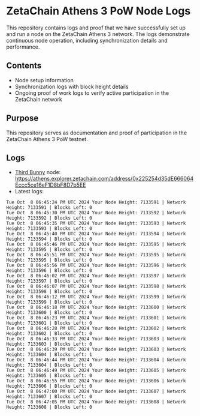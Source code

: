 # ZetaChain Athens 3 PoW Node Logs
This repository contains logs and proof that we have successfully set up and run a node on the ZetaChain Athens 3 network. The logs demonstrate continuous node operation, including synchronization details and performance.

## Contents
- Node setup information
- Synchronization logs with block height details
- Ongoing proof of work logs to verify active participation in the ZetaChain network

## Purpose
This repository serves as documentation and proof of participation in the ZetaChain Athens 3 PoW testnet.

## Logs

- [Third Bunny](https://thirdbunny.xyz/) node: https://athens.explorer.zetachain.com/address/0x225254d35dE666064Eccc5ce16eF1D8bF8D7b5EE
- Latest logs:
```
Tue Oct  8 06:45:24 PM UTC 2024 Your Node Height: 7133591 | Network Height: 7133591 | Blocks Left: 0
Tue Oct  8 06:45:30 PM UTC 2024 Your Node Height: 7133592 | Network Height: 7133592 | Blocks Left: 0
Tue Oct  8 06:45:35 PM UTC 2024 Your Node Height: 7133593 | Network Height: 7133593 | Blocks Left: 0
Tue Oct  8 06:45:40 PM UTC 2024 Your Node Height: 7133594 | Network Height: 7133594 | Blocks Left: 0
Tue Oct  8 06:45:46 PM UTC 2024 Your Node Height: 7133595 | Network Height: 7133595 | Blocks Left: 0
Tue Oct  8 06:45:51 PM UTC 2024 Your Node Height: 7133595 | Network Height: 7133595 | Blocks Left: 0
Tue Oct  8 06:45:56 PM UTC 2024 Your Node Height: 7133596 | Network Height: 7133596 | Blocks Left: 0
Tue Oct  8 06:46:02 PM UTC 2024 Your Node Height: 7133597 | Network Height: 7133597 | Blocks Left: 0
Tue Oct  8 06:46:07 PM UTC 2024 Your Node Height: 7133598 | Network Height: 7133598 | Blocks Left: 0
Tue Oct  8 06:46:12 PM UTC 2024 Your Node Height: 7133599 | Network Height: 7133599 | Blocks Left: 0
Tue Oct  8 06:46:18 PM UTC 2024 Your Node Height: 7133600 | Network Height: 7133600 | Blocks Left: 0
Tue Oct  8 06:46:23 PM UTC 2024 Your Node Height: 7133601 | Network Height: 7133601 | Blocks Left: 0
Tue Oct  8 06:46:28 PM UTC 2024 Your Node Height: 7133602 | Network Height: 7133602 | Blocks Left: 0
Tue Oct  8 06:46:33 PM UTC 2024 Your Node Height: 7133603 | Network Height: 7133603 | Blocks Left: 0
Tue Oct  8 06:46:39 PM UTC 2024 Your Node Height: 7133603 | Network Height: 7133604 | Blocks Left: 1
Tue Oct  8 06:46:44 PM UTC 2024 Your Node Height: 7133604 | Network Height: 7133604 | Blocks Left: 0
Tue Oct  8 06:46:49 PM UTC 2024 Your Node Height: 7133605 | Network Height: 7133605 | Blocks Left: 0
Tue Oct  8 06:46:55 PM UTC 2024 Your Node Height: 7133606 | Network Height: 7133606 | Blocks Left: 0
Tue Oct  8 06:47:00 PM UTC 2024 Your Node Height: 7133607 | Network Height: 7133607 | Blocks Left: 0
Tue Oct  8 06:47:05 PM UTC 2024 Your Node Height: 7133608 | Network Height: 7133608 | Blocks Left: 0
```

